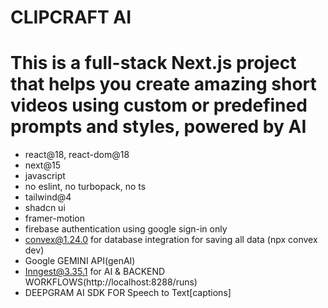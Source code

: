 # CLIPCRAFT AI #
# This is a full-stack Next.js project that helps you create amazing short videos using custom or predefined prompts and styles, powered by AI #

- react@18, react-dom@18
- next@15
- javascript
- no eslint, no turbopack, no ts
- tailwind@4
- shadcn ui
- framer-motion
- firebase authentication using google sign-in only
- convex@1.24.0 for database integration for saving all data (npx convex dev)
- Google GEMINI API(genAI)
- Inngest@3.35.1 for AI & BACKEND WORKFLOWS(http://localhost:8288/runs)
- DEEPGRAM AI SDK FOR Speech to Text[captions]
